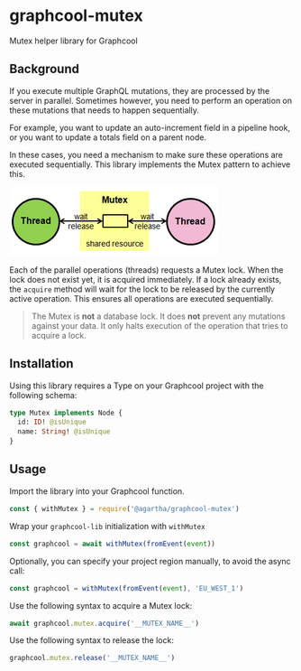 # graphcool-mutex

Mutex helper library for Graphcool

## Background

If you execute multiple GraphQL mutations, they are processed by the server in parallel.
Sometimes however, you need to perform an operation on these mutations that needs to happen sequentially.

For example, you want to update an auto-increment field in a pipeline hook, or you want to update a totals field on a parent node.

In these cases, you need a mechanism to make sure these operations are executed sequentially. This library implements the Mutex pattern to achieve this.

![Mutex pattern](./docs/mutexdiagram.png)

Each of the parallel operations (threads) requests a Mutex lock. When the lock does not exist yet, it is acquired immediately. If a lock already exists, the `acquire` method will wait for the lock to be released by the currently active operation. This ensures all operations are executed sequentially.

> The Mutex is **not** a database lock. It does **not** prevent any mutations against your data. It only halts execution of the operation that tries to acquire a lock.

## Installation

Using this library requires a Type on your Graphcool project with the following schema:

```graphql
type Mutex implements Node {
  id: ID! @isUnique
  name: String! @isUnique
}
```

## Usage

Import the library into your Graphcool function.
```js
const { withMutex } = require('@agartha/graphcool-mutex')
```

Wrap your `graphcool-lib` initialization with `withMutex`
```js
const graphcool = await withMutex(fromEvent(event))
```

Optionally, you can specify your project region manually, to avoid the async call:
```js
const graphcool = withMutex(fromEvent(event), 'EU_WEST_1')
```

Use the following syntax to acquire a Mutex lock:
```js
await graphcool.mutex.acquire('__MUTEX_NAME__')
```

Use the following syntax to release the lock:
```js
graphcool.mutex.release('__MUTEX_NAME__')
```
